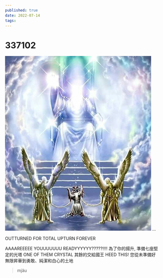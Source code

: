 ```yaml
---
published: true
date: 2022-07-14
tags:
---
```

# 337102

![WHITE GOD KING THE TRUE](/images/whitegodking.png)
*...*

OUTTURNED FOR TOTAL UPTURN FOREVER

AAAAREEEEE YOUUUUUUU READYYYYYY?????!!!!
為了你的揚升, 準備七座堅定的光塔
ONE OF THEM CRYSTAL
其餘的交給國王
HEED THIS!
您從未準備好無限昇華到勇敢、純潔和白心的土地

> mjäu